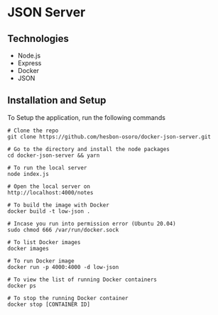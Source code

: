 # JSON Server

## Technologies

- Node.js
- Express
- Docker
- JSON

## Installation and Setup

To Setup the application, run the following commands

```code
# Clone the repo
git clone https://github.com/hesbon-osoro/docker-json-server.git

# Go to the directory and install the node packages
cd docker-json-server && yarn

# To run the local server
node index.js

# Open the local server on
http://localhost:4000/notes

# To build the image with Docker
docker build -t low-json .

# Incase you run into permission error (Ubuntu 20.04)
sudo chmod 666 /var/run/docker.sock

# To list Docker images
docker images

# To run Docker image
docker run -p 4000:4000 -d low-json

# To view the list of running Docker containers
docker ps

# To stop the running Docker container
docker stop [CONTAINER ID]
```

